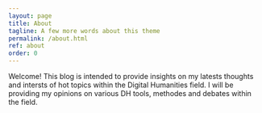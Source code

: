 ```yaml
---
layout: page
title: About
tagline: A few more words about this theme
permalink: /about.html
ref: about
order: 0
---
```


Welcome! This blog is intended to provide insights on my latests thoughts and intersts of hot topics within the Digital Humanities field. I will be providing my opinions on various DH tools, methodes and debates within the field. 


